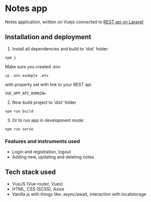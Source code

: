 # Notes app

Notes application, written on Vuejs connected to [REST api on Laravel](https://github.com/vladimirbalin/laravel-notes)



## Installation and deployment

1. Install all dependencies and build to 'dist' folder:

```
npm i
```
Make sure you created .env
```
cp .env.example .env
```
with property set with link to your REST api
```
VUE_APP_API_DOMAIN=
```
2. Now build project to 'dist' folder
```
npm run build
```
3. Or to run app in development mode:
 ```
npm run serve
 ```


### Features and instruments used

- Login and registration, logout
- Adding new, updating and deleting notes


## Tech stack used

- VueJS (Vue router, Vuex)
- HTML, CSS (SCSS), Axios
- Vanilla js with things like: async/await, interaction with localstorage
